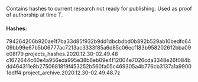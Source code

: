 Contains hashes to current research not ready for publishing. Used as proof of authorship at time T.

#### Hashes:
794264206b920ae1f7ba33d85f932b9dd1dbcbdbd0b892b529ab10bedfc6409bb99e67b5b06777ac7213ac3333f85a6d85c06ecf183b958202612bba09e08f79  projects_hashes.2020.12.30-02.49.48
c1672644c60e4a956eda995e38b6eb09e4f12004e7026cda3348e26f084bdd464311e8b27506818f9f453252b560fa05c469305a4b776cb3137a1a99001ddff4  project_archive.2020.12.30-02.49.48.7z
